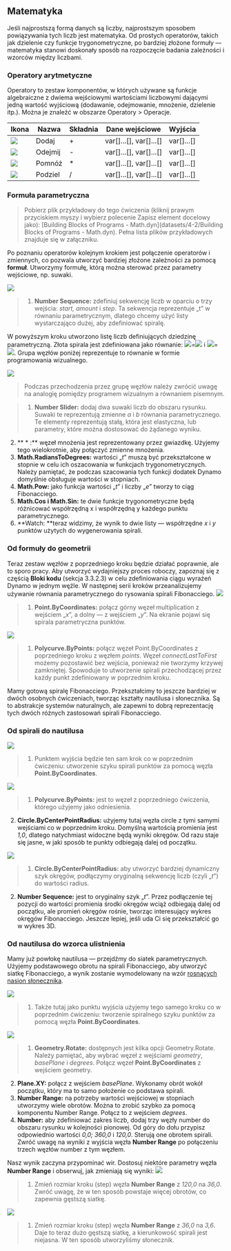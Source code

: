 

## Matematyka

Jeśli najprostszą formą danych są liczby, najprostszym sposobem powiązywania tych liczb jest matematyka. Od prostych operatorów, takich jak dzielenie czy funkcje trygonometryczne, po bardziej złożone formuły — matematyka stanowi doskonały sposób na rozpoczęcie badania zależności i wzorców między liczbami.

### Operatory arytmetyczne

Operatory to zestaw komponentów, w których używane są funkcje algebraiczne z dwiema wejściowymi wartościami liczbowymi dającymi jedną wartość wyjściową (dodawanie, odejmowanie, mnożenie, dzielenie itp.). Można je znaleźć w obszarze Operatory > Operacje.

|Ikona|Nazwa|Składnia|Dane wejściowe|Wyjścia|
| -- | -- | -- | -- | -- |
|![](../images/icons/add-Large.jpg)|Dodaj|+|var[]...[], var[]...[]|var[]...[]|
|![](../images/icons/sub-Large.jpg)|Odejmij|-|var[]...[], var[]...[]|var[]...[]|
|![](../images/icons/mul-Large.jpg)|Pomnóż|*|var[]...[], var[]...[]|var[]...[]|
|![](../images/icons/div-Large.jpg)|Podziel|/|var[]...[], var[]...[]|var[]...[]|

### Formuła parametryczna

> Pobierz plik przykładowy do tego ćwiczenia (kliknij prawym przyciskiem myszy i wybierz polecenie Zapisz element docelowy jako): [Building Blocks of Programs - Math.dyn](datasets/4-2/Building Blocks of Programs - Math.dyn). Pełna lista plików przykładowych znajduje się w załączniku.

Po poznaniu operatorów kolejnym krokiem jest połączenie operatorów i zmiennych, co pozwala utworzyć bardziej złożone zależności za pomocą **formuł**. Utworzymy formułę, którą można sterować przez parametry wejściowe, np. suwaki.

![](images/4-2/4-2-5/01.png)

> 1. **Number Sequence:** zdefiniuj sekwencję liczb w oparciu o trzy wejścia: *start, amount* i *step*. Ta sekwencja reprezentuje „t” w równaniu parametrycznym, dlatego chcemy użyć listy wystarczająco dużej, aby zdefiniować spiralę.

W powyższym kroku utworzono listę liczb definiujących dziedzinę parametryczną. Złota spirala jest zdefiniowana jako równanie: ![](images/4-2/4-2-5/x.gif)=![](images/4-2/4-2-5/goldenSpiral.gif) i ![](images/4-2/4-2-5/y.gif)=![](images/4-2/4-2-5/goldenSpiral2.gif). Grupa węzłów poniżej reprezentuje to równanie w formie programowania wizualnego.

![](images/4-2/4-2-5/02.png)

> Podczas przechodzenia przez grupę węzłów należy zwrócić uwagę na analogię pomiędzy programem wizualnym a równaniem pisemnym.

> 1. **Number Slider:** dodaj dwa suwaki liczb do obszaru rysunku. Suwaki te reprezentują zmienne *a* i *b* równania parametrycznego. Te elementy reprezentują stałą, która jest elastyczna, lub parametry, które można dostosować do żądanego wyniku.
2. ** * :** węzeł mnożenia jest reprezentowany przez gwiazdkę. Użyjemy tego wielokrotnie, aby połączyć zmienne mnożenia.
3. **Math.RadiansToDegrees:** wartości „*t*” muszą być przekształcone w stopnie w celu ich oszacowania w funkcjach trygonometrycznych. Należy pamiętać, że podczas szacowania tych funkcji dodatek Dynamo domyślnie obsługuje wartości w stopniach.
4. **Math.Pow:** jako funkcja wartości „*t*” i liczby „*e*” tworzy to ciąg Fibonacciego.
5. **Math.Cos i Math.Sin:** te dwie funkcje trygonometryczne będą różnicować współrzędną x i współrzędną y każdego punktu parametrycznego.
6. **Watch: **teraz widzimy, że wynik to dwie listy — współrzędne *x* i *y* punktów użytych do wygenerowania spirali.

### Od formuły do geometrii

Teraz zestaw węzłów z poprzedniego kroku będzie działać poprawnie, ale to sporo pracy. Aby utworzyć wydajniejszy proces roboczy, zapoznaj się z częścią **Bloki kodu** (sekcja 3.3.2.3) w celu zdefiniowania ciągu wyrażeń Dynamo w jednym węźle. W następnej serii kroków przeanalizujemy używanie równania parametrycznego do rysowania spirali Fibonacciego. ![](images/4-2/4-2-5/03.png)

> 1. **Point.ByCoordinates:** połącz górny węzeł multiplication z wejściem „*x*”, a dolny — z wejściem „*y*”. Na ekranie pojawi się spirala parametryczna punktów.

![](images/4-2/4-2-5/03aaa.png)

> 1. **Polycurve.ByPoints:** połącz węzeł Point.ByCoordinates z poprzedniego kroku z węzłem *points*. Węzeł *connectLastToFirst* możemy pozostawić bez wejścia, ponieważ nie tworzymy krzywej zamkniętej. Spowoduje to utworzenie spirali przechodzącej przez każdy punkt zdefiniowany w poprzednim kroku.

Mamy gotową spiralę Fibonacciego. Przekształcimy to jeszcze bardziej w dwóch osobnych ćwiczeniach, tworząc kształty nautilusa i słonecznika. Są to abstrakcje systemów naturalnych, ale zapewni to dobrą reprezentację tych dwóch różnych zastosowań spirali Fibonacciego.

### Od spirali do nautilusa

![](images/4-2/4-2-5/03.png)

> 1. Punktem wyjścia będzie ten sam krok co w poprzednim ćwiczeniu: utworzenie szyku spirali punktów za pomocą węzła **Point.ByCoordinates**.

![](images/4-2/4-2-5/03aa.png)

> 1. **Polycurve.ByPoints:** jest to węzeł z poprzedniego ćwiczenia, którego użyjemy jako odniesienia.
2. **Circle.ByCenterPointRadius:** użyjemy tutaj węzła circle z tymi samymi wejściami co w poprzednim kroku. Domyślną wartością promienia jest *1,0*, dlatego natychmiast widoczne będą wyniki okręgów. Od razu staje się jasne, w jaki sposób te punkty odbiegają dalej od początku.

![](images/4-2/4-2-5/03a.png)

> 1. **Circle.ByCenterPointRadius:** aby utworzyć bardziej dynamiczny szyk okręgów, podłączymy oryginalną sekwencję liczb (czyli „*t*”) do wartości radius.
2. **Number Sequence:** jest to oryginalny szyk „*t*”. Przez podłączenie tej pozycji do wartości promienia środki okręgów wciąż odbiegają dalej od początku, ale promień okręgów rośnie, tworząc interesujący wykres okręgów Fibonacciego. Jeszcze lepiej, jeśli uda Ci się przekształcić go w wykres 3D.

### Od nautilusa do wzorca ulistnienia

Mamy już powłokę nautilusa — przejdźmy do siatek parametrycznych. Użyjemy podstawowego obrotu na spirali Fibonacciego, aby utworzyć siatkę Fibonacciego, a wynik zostanie wymodelowany na wzór [rosnących nasion słonecznika](http://ms.unimelb.edu.au/~segerman/papers/sunflower_spiral_fibonacci_metric.pdf).

![](images/4-2/4-2-5/03.png)

> 1. Także tutaj jako punktu wyjścia użyjemy tego samego kroku co w poprzednim ćwiczeniu: tworzenie spiralnego szyku punktów za pomocą węzła **Point.ByCoordinates**.

![](images/4-2/4-2-5/04.png)

> 1. **Geometry.Rotate:** dostępnych jest kilka opcji Geometry.Rotate. Należy pamiętać, aby wybrać węzeł z wejściami *geometry*, *basePlane* i *degrees*. Połącz węzeł **Point.ByCoordinates** z wejściem geometry.
2. **Plane.XY:** połącz z wejściem *basePlane*. Wykonamy obrót wokół początku, który ma to samo położenie co podstawa spirali.
3. **Number Range:** na potrzeby wartości wejściowej w stopniach utworzymy wiele obrotów. Można to zrobić szybko za pomocą komponentu Number Range. Połącz to z wejściem *degrees*.
4. **Number:** aby zdefiniować zakres liczb, dodaj trzy węzły number do obszaru rysunku w kolejności pionowej. Od góry do dołu przypisz odpowiednio wartości *0,0; 360,0* i *120,0*. Sterują one obrotem spirali. Zwróć uwagę na wyniki z wyjścia węzła **Number Range** po połączeniu trzech węzłów number z tym węzłem.

Nasz wynik zaczyna przypominać wir. Dostosuj niektóre parametry węzła **Number Range** i obserwuj, jak zmieniają się wyniki: ![](images/4-2/4-2-5/05.png)

> 1. Zmień rozmiar kroku (step) węzła **Number Range** z *120,0* na *36,0*. Zwróć uwagę, że w ten sposób powstaje więcej obrotów, co zapewnia gęstszą siatkę.

![](images/4-2/4-2-5/06.png)

> 1. Zmień rozmiar kroku (step) węzła **Number Range** z *36,0* na *3,6*. Daje to teraz dużo gęstszą siatkę, a kierunkowość spirali jest niejasna. W ten sposób utworzyliśmy słonecznik.

